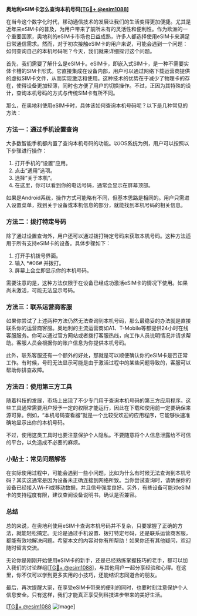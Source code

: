 **奥地利eSIM卡怎么查询本机号码[[TG💪+ @esim1088](https://t.me/s/esim1088)]**

在当今这个数字化时代，移动通信技术的发展让我们的生活变得更加便捷。尤其是近年来eSIM卡的普及，为用户带来了前所未有的灵活性和便利性。作为欧洲的一个重要国家，奥地利的eSIM卡市场也日益成熟，许多人都选择使用eSIM卡来满足日常通信需求。然而，对于初次接触eSIM卡的用户来说，可能会遇到一个问题：如何查询自己的本机号码呢？今天，我们就来详细探讨这个问题。

首先，我们需要了解什么是eSIM卡。eSIM卡，即嵌入式SIM卡，是一种不需要实体卡槽的SIM卡形式。它直接集成在设备内部，用户可以通过网络下载运营商提供的虚拟SIM卡文件，从而实现激活和使用。这种技术的优势在于减少了物理卡的存在，使得设备更加轻薄，同时也方便了用户的切换操作。不过，正因为其特殊的设计，查询本机号码的方式与传统SIM卡有所不同。

那么，在奥地利使用eSIM卡时，具体该如何查询本机号码呢？以下是几种常见的方法：

### 方法一：通过手机设置查询

大多数智能手机都内置了查询本机号码的功能。以iOS系统为例，用户可以按照以下步骤进行操作：

1. 打开手机的“设置”应用。
2. 点击“通用”选项。
3. 选择“关于本机”。
4. 在这里，你可以看到你的电话号码，通常会显示在屏幕顶部。

如果是Android系统，操作方式可能略有不同，但基本思路是相同的。用户只需进入设置菜单，找到关于设备或本机信息的部分，就能找到本机号码的相关信息。

### 方法二：拨打特定号码

除了通过设置查询外，用户还可以通过拨打特定号码来获取本机号码。这种方法适用于所有支持eSIM卡的设备。具体步骤如下：

1. 打开手机拨号界面。
2. 输入 *#06# 并拨打。
3. 屏幕上会立即显示你的本机号码。

需要注意的是，这种方法仅限于在设备已经成功激活eSIM卡的情况下使用。如果尚未激活，可能无法显示号码。

### 方法三：联系运营商客服

如果你尝试了上述两种方法仍然无法查询到本机号码，那么最稳妥的办法就是直接联系你的运营商客服。奥地利的主流运营商如A1、T-Mobile等都提供24小时在线客服服务。你可以通过官方网站或者拨打客服热线，向工作人员说明情况并请求帮助。客服人员会根据你的账户信息为你提供本机号码。

此外，联系客服还有一个额外的好处，那就是可以顺便确认你的eSIM卡是否正常工作。有时候，号码无法显示可能是由于激活过程中的某些问题导致的，客服可以帮助你排查故障。

### 方法四：使用第三方工具

随着科技的发展，市场上出现了不少专门用于查询本机号码的第三方应用程序。这些工具通常需要用户授予一定的权限才能运行，因此在下载和使用前一定要确保来源可靠。例如，“本机号码查看器”就是一个比较受欢迎的应用程序，它能够快速准确地显示出你的本机号码。

不过，使用这类工具时也要注意保护个人隐私。不要随意将个人信息泄露给不可信的平台，以免造成不必要的麻烦。

### 小贴士：常见问题解答

在实际使用过程中，可能会遇到一些小问题，比如为什么有时候无法查询到本机号码？其实这通常是因为设备未正确连接到网络所致。当你尝试查询时，请确保你的设备已经接入Wi-Fi或移动数据，并且信号强度良好。另外，有些设备可能对eSIM卡的支持程度有限，建议查阅设备说明书，确认是否兼容。

### 总结

总的来说，在奥地利使用eSIM卡查询本机号码并不复杂，只要掌握了正确的方法，就能轻松搞定。无论是通过手机设置、拨打特定号码，还是联系运营商客服，都能有效地解决问题。希望本文的内容对你有所帮助！如果你还有其他疑问，欢迎随时留言交流。

无论你是刚刚开始使用eSIM卡的新手，还是已经熟练掌握技巧的老手，都可以加入我们的讨论群组[[TG💪+ @esim1088](https://t.me/s/esim1088)]，与其他用户一起分享经验和心得。在这里，你不仅可以学到更多实用的小技巧，还能结识志同道合的朋友。

最后，再次提醒大家，在享受eSIM卡带来的便利的同时，也要时刻注意保护个人信息安全。只有这样，我们才能真正享受到科技进步带来的美好生活。

[[TG💪+ @esim1088](https://t.me/s/esim1088) ![Image](https://i.postimg.cc/4NQfJmqS/Snipaste-2025-05-13-00-14-12.png)]